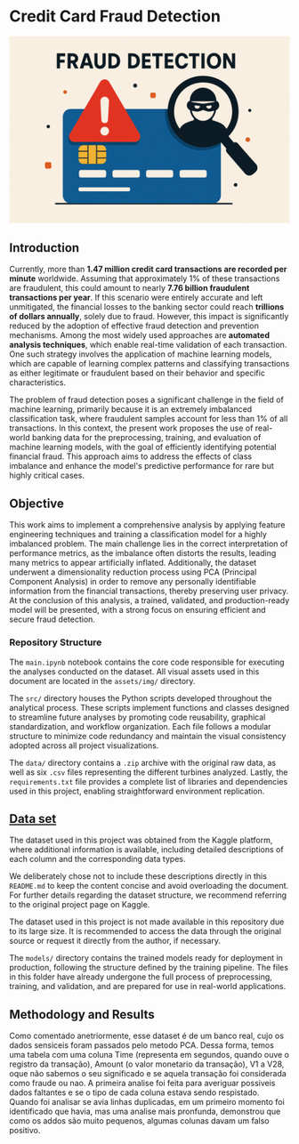 # Credit Card Fraud Detection


![](assets/img/wallpaper.png)


## Introduction

Currently, more than **1.47 million credit card transactions are recorded per minute** worldwide. Assuming that approximately 1% of these transactions are fraudulent, this could amount to nearly **7.76 billion fraudulent transactions per year**. If this scenario were entirely accurate and left unmitigated, the financial losses to the banking sector could reach **trillions of dollars annually**, solely due to fraud. However, this impact is significantly reduced by the adoption of effective fraud detection and prevention mechanisms. Among the most widely used approaches are **automated analysis techniques**, which enable real-time validation of each transaction. One such strategy involves the application of machine learning models, which are capable of learning complex patterns and classifying transactions as either legitimate or fraudulent based on their behavior and specific characteristics.


The problem of fraud detection poses a significant challenge in the field of machine learning, primarily because it is an extremely imbalanced classification task, where fraudulent samples account for less than 1% of all transactions. In this context, the present work proposes the use of real-world banking data for the preprocessing, training, and evaluation of machine learning models, with the goal of efficiently identifying potential financial fraud. This approach aims to address the effects of class imbalance and enhance the model's predictive performance for rare but highly critical cases.


## Objective

This work aims to implement a comprehensive analysis by applying feature engineering techniques and training a classification model for a highly imbalanced problem. The main challenge lies in the correct interpretation of performance metrics, as the imbalance often distorts the results, leading many metrics to appear artificially inflated. Additionally, the dataset underwent a dimensionality reduction process using PCA (Principal Component Analysis) in order to remove any personally identifiable information from the financial transactions, thereby preserving user privacy. At the conclusion of this analysis, a trained, validated, and production-ready model will be presented, with a strong focus on ensuring efficient and secure fraud detection.



### Repository Structure

The `main.ipynb` notebook contains the core code responsible for executing the analyses conducted on the dataset. All visual assets used in this document are located in the `assets/img/` directory.

The `src/` directory houses the Python scripts developed throughout the analytical process. These scripts implement functions and classes designed to streamline future analyses by promoting code reusability, graphical standardization, and workflow organization. Each file follows a modular structure to minimize code redundancy and maintain the visual consistency adopted across all project visualizations.

The `data/` directory contains a `.zip` archive with the original raw data, as well as six `.csv` files representing the different turbines analyzed. Lastly, the `requirements.txt` file provides a complete list of libraries and dependencies used in this project, enabling straightforward environment replication.


## [Data set](https://www.kaggle.com/datasets/mlg-ulb/creditcardfraud)

The dataset used in this project was obtained from the Kaggle platform, where additional information is available, including detailed descriptions of each column and the corresponding data types.

We deliberately chose not to include these descriptions directly in this `README.md` to keep the content concise and avoid overloading the document. For further details regarding the dataset structure, we recommend referring to the original project page on Kaggle.

The dataset used in this project is not made available in this repository due to its large size. It is recommended to access the data through the original source or request it directly from the author, if necessary.

The `models/` directory contains the trained models ready for deployment in production, following the structure defined by the training pipeline. The files in this folder have already undergone the full process of preprocessing, training, and validation, and are prepared for use in real-world applications.



## Methodology and Results


Como comentado anetriormente, esse dataset é de um banco real, cujo os dados sensiceis foram passados pelo metodo PCA. Dessa forma, temos uma tabela com uma coluna Time (representa em segundos, quando ouve o registro da transação), Amount (o valor monetario da transação), V1 a V28, oque não sabemos o seu significado e se aquela transação foi considerada como fraude ou nao. A primeira analise foi feita para averiguar possiveis dados faltantes e se o tipo de cada coluna estava sendo respistado. Quando foi analisar se avia linhas duplicadas, em um primeiro momento foi identificado que havia, mas uma analise mais pronfunda, demonstrou que como os addos são muito pequenos, algumas colunas davam um falso positivo. 